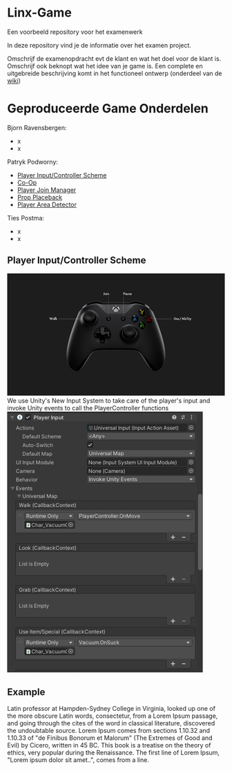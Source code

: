 # Linx-Game
Een voorbeeld repository voor het examenwerk

In deze repository vind je de informatie over het examen project.

Omschrijf de examenopdracht evt de klant en wat het doel voor de klant is.
Omschrijf ook beknopt wat het idee van je game is. 
Een complete en uitgebreide beschrijving komt in het functioneel ontwerp (onderdeel van de [wiki](https://github.com/erwinhenraat/VoorbeeldExamenRepo/wiki))

# Geproduceerde Game Onderdelen

Bjorn Ravensbergen:
  * x
  * x
  
Patryk Podworny:
  * [Player Input/Controller Scheme](https://docs.unity3d.com/Packages/com.unity.inputsystem@0.2/manual/index.html)
  * [Co-Op](https://docs.unity3d.com/Packages/com.unity.inputsystem@1.0/manual/Components.html)
  * [Player Join Manager](https://github.com/Bjornraaf/Linx-Game/blob/develop/Assets/Code/Scripts/Co-op/PlayerJoinManager.cs)
  * [Prop Placeback](https://github.com/Bjornraaf/Linx-Game/tree/develop/Assets/Code/Scripts/Cleaning/Props)
  * [Player Area Detector](https://github.com/Bjornraaf/Linx-Game/blob/develop/Assets/Code/Scripts/Co-op/PlayerAreaDetector.cs)

Ties Postma:
  * x
  * x

## Player Input/Controller Scheme
![Player Input Scheme](https://github.com/Bjornraaf/Linx-Game/blob/develop/Images/ControllerScheme.png)We use Unity's New Input System to take care of the player's input and invoke Unity events to call the PlayerController functions
![Player Input Scheme](https://github.com/Bjornraaf/Linx-Game/blob/develop/Images/PlayerInput.png)

## Example

Latin professor at Hampden-Sydney College in Virginia, looked up one of the more obscure Latin words, consectetur, from a Lorem Ipsum passage, and going through the cites of the word in classical literature, discovered the undoubtable source. Lorem Ipsum comes from sections 1.10.32 and 1.10.33 of "de Finibus Bonorum et Malorum" (The Extremes of Good and Evil) by Cicero, written in 45 BC. This book is a treatise on the theory of ethics, very popular during the Renaissance. The first line of Lorem Ipsum, "Lorem ipsum dolor sit amet..", comes from a line.

